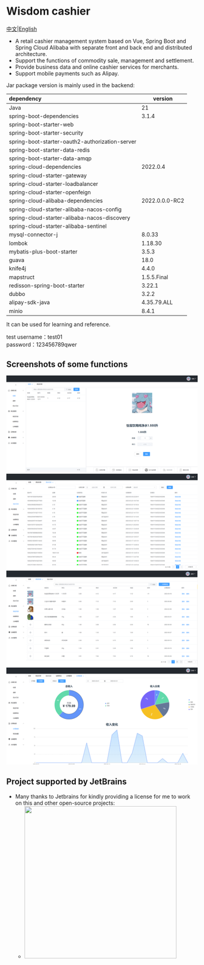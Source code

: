 # Wisdom cashier
[中文](README.md)|[English](README-EN.md)
- A retail cashier management system based on Vue, Spring Boot and Spring Cloud Alibaba with separate front and back end and distributed architecture.
- Support the functions of commodity sale, management and settlement.
- Provide business data and online cashier services for merchants.
- Support mobile payments such as Alipay.

Jar package version is mainly used in the backend:

| dependency                                      | version        |
|:------------------------------------------------|----------------|
| Java                                            | 21             |
| spring-boot-dependencies                        | 3.1.4          |
| spring-boot-starter-web                         |                |
| spring-boot-starter-security                    |                |
| spring-boot-starter-oauth2-authorization-server |                |
| spring-boot-starter-data-redis                  |                |
| spring-boot-starter-data-amqp                   |                |
| spring-cloud-dependencies                       | 2022.0.4       |
| spring-cloud-starter-gateway                    |                |
| spring-cloud-starter-loadbalancer               |                |
| spring-cloud-starter-openfeign                  |                |
| spring-cloud-alibaba-dependencies               | 2022.0.0.0-RC2 |
| spring-cloud-starter-alibaba-nacos-config       |                |
| spring-cloud-starter-alibaba-nacos-discovery    |                |
| spring-cloud-starter-alibaba-sentinel           |                |
| mysql-connector-j                               | 8.0.33         |
| lombok                                          | 1.18.30        |
| mybatis-plus-boot-starter                       | 3.5.3          |
| guava                                           | 18.0           |
| knife4j                                         | 4.4.0          |
| mapstruct                                       | 1.5.5.Final    |
| redisson-spring-boot-starter                    | 3.22.1         |
| dubbo                                           | 3.2.2          |
| alipay-sdk-java                                 | 4.35.79.ALL    |
| minio                                           | 8.4.1          |

It can be used for learning and reference.



test username：test01\
password：123456789qwer



## Screenshots of some functions

![img.png](img.png)
![img_1.png](img_1.png)
![img_2.png](img_2.png)
![img_3.png](img_3.png)



## Project supported by JetBrains

  - Many thanks to Jetbrains for kindly providing a license for me to work on this and other open-source projects:
    - <img height="400" src="https://camo.githubusercontent.com/815ee6b83c8949f0037d19e10ad06da29a2c00dfec546cb26cd35f11895c66fa/68747470733a2f2f7265736f75726365732e6a6574627261696e732e636f6d2f73746f726167652f70726f64756374732f636f6d70616e792f6272616e642f6c6f676f732f6a625f6265616d2e706e67" width="400"/>

